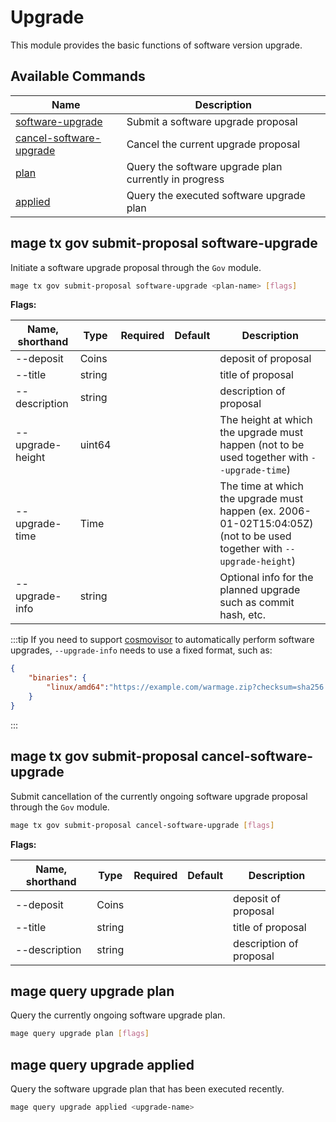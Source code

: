 # Upgrade

This module provides the basic functions of software version upgrade.

## Available Commands

| Name                                                                            | Description                                           |
| ------------------------------------------------------------------------------- | ----------------------------------------------------- |
| [software-upgrade](#mage-tx-gov-submit-proposal-software-upgrade)               | Submit a software upgrade proposal                    |
| [cancel-software-upgrade](#mage-tx-gov-submit-proposal-cancel-software-upgrade) | Cancel the current upgrade proposal                   |
| [plan](#mage-query-upgrade-plan)                                                | Query the software upgrade plan currently in progress |
| [applied](#mage-query-upgrade-applied)                                          | Query the executed software upgrade plan              |

## mage tx gov submit-proposal software-upgrade

Initiate a software upgrade proposal through the `Gov` module.

```bash
mage tx gov submit-proposal software-upgrade <plan-name> [flags]
```

**Flags:**

| Name, shorthand  | Type   | Required | Default | Description                                                                                                            |
| ---------------- | ------ | -------- | ------- | ---------------------------------------------------------------------------------------------------------------------- |
| --deposit        | Coins  |          |         | deposit of proposal                                                                                                    |
| --title          | string |          |         | title of proposal                                                                                                      |
| --description    | string |          |         | description of proposal                                                                                                |
| --upgrade-height | uint64 |          |         | The height at which the upgrade must happen (not to be used together with `--upgrade-time`)                            |
| --upgrade-time   | Time   |          |         | The time at which the upgrade must happen (ex. 2006-01-02T15:04:05Z) (not to be used together with `--upgrade-height`) |
| --upgrade-info   | string |          |         | Optional info for the planned upgrade such as commit hash, etc.                                                        |

:::tip
If you need to support [cosmovisor](#https://github.com/cosmos/cosmos-sdk/tree/master/cosmovisor) to automatically perform software upgrades, `--upgrade-info` needs to use a fixed format, such as:

```json
{
    "binaries": {
        "linux/amd64":"https://example.com/warmage.zip?checksum=sha256:aec070645fe53ee3b3763059376134f058cc337247c978add178b6ccdfb0019f"
    }
}
```

:::

## mage tx gov submit-proposal cancel-software-upgrade

Submit cancellation of the currently ongoing software upgrade proposal through the `Gov` module.

```bash
mage tx gov submit-proposal cancel-software-upgrade [flags]
```

**Flags:**

| Name, shorthand | Type   | Required | Default | Description             |
| --------------- | ------ | -------- | ------- | ----------------------- |
| --deposit       | Coins  |          |         | deposit of proposal     |
| --title         | string |          |         | title of proposal       |
| --description   | string |          |         | description of proposal |

## mage query upgrade plan

Query the currently ongoing software upgrade plan.

```bash
mage query upgrade plan [flags]
```

## mage query upgrade applied

Query the software upgrade plan that has been executed recently.

```bash
mage query upgrade applied <upgrade-name>
```
